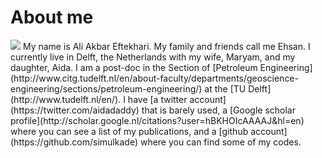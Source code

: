 <!-- 
.. title: About
.. slug: about
.. date: 2015-06-01 14:47:05 UTC+02:00
.. tags: 
.. category: 
.. link: 
.. description: 
.. type: text
-->

# About me
<img src="http://googledrive.com/host/0B8OOfC6oWXEPd1JXZTNlSjItRzQ" />  
My name is Ali Akbar Eftekhari. My family and friends call me Ehsan. I currently live in Delft, the Netherlands with my wife, Maryam, and my daughter, Aida. I am a post-doc in the Section of [Petroleum Engineering](http://www.citg.tudelft.nl/en/about-faculty/departments/geoscience-engineering/sections/petroleum-engineering/) at the [TU Delft](http://www.tudelft.nl/en/).  
I have [a twitter account](https://twitter.com/aidadaddy) that is barely used, a [Google scholar profile](http://scholar.google.nl/citations?user=hBKHOIcAAAAJ&hl=en) where you can see a list of my publications, and a [github account](https://github.com/simulkade) where you can find some of my codes.
